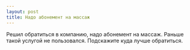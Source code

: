 ```yaml
---
layout: post 
title: Надо абонемент на массаж 
--- 
```

Решил обратиться в компанию, надо абонемент на массаж. Раньше такой услугой не пользовался. Подскажите куда лучше обратиться.

